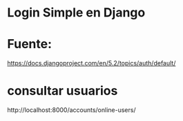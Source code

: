 # Login Simple en Django

# Fuente:
 https://docs.djangoproject.com/en/5.2/topics/auth/default/

# consultar usuarios
http://localhost:8000/accounts/online-users/